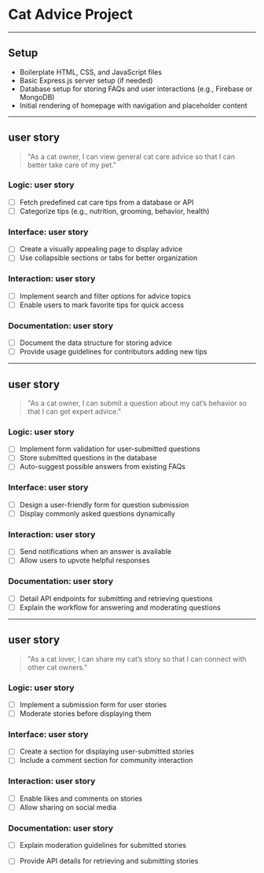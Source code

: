 # Cat Advice Project

<!-- A small web application that provides cat care tips, advice on common feline issues, and interactive Q&A for cat owners. -->

---

## Setup

<!-- what code do you need just to open the project? this might include:
  - boilerplate code
  - loading program data
  - rendering the initial user interface
-->

- Boilerplate HTML, CSS, and JavaScript files
- Basic Express.js server setup (if needed)
- Database setup for storing FAQs and user interactions (e.g., Firebase or MongoDB)
- Initial rendering of homepage with navigation and placeholder content

---

## user story

> "As a cat owner, I can view general cat care advice so that I can better take care of my pet."

<!-- write any extra notes or description -->

### Logic: user story

- [ ] Fetch predefined cat care tips from a database or API
- [ ] Categorize tips (e.g., nutrition, grooming, behavior, health)

### Interface: user story

- [ ] Create a visually appealing page to display advice
- [ ] Use collapsible sections or tabs for better organization

### Interaction: user story

- [ ] Implement search and filter options for advice topics
- [ ] Enable users to mark favorite tips for quick access

### Documentation: user story

- [ ] Document the data structure for storing advice
- [ ] Provide usage guidelines for contributors adding new tips

---

## user story

> "As a cat owner, I can submit a question about my cat’s behavior so that I can get expert advice."

<!-- write any extra notes or description -->

### Logic: user story

- [ ] Implement form validation for user-submitted questions
- [ ] Store submitted questions in the database
- [ ] Auto-suggest possible answers from existing FAQs

### Interface: user story

- [ ] Design a user-friendly form for question submission
- [ ] Display commonly asked questions dynamically

### Interaction: user story

- [ ] Send notifications when an answer is available
- [ ] Allow users to upvote helpful responses

### Documentation: user story

- [ ] Detail API endpoints for submitting and retrieving questions
- [ ] Explain the workflow for answering and moderating questions

---

## user story

> "As a cat lover, I can share my cat’s story so that I can connect with other cat owners."

<!-- write any extra notes or description -->

### Logic: user story

- [ ] Implement a submission form for user stories
- [ ] Moderate stories before displaying them

### Interface: user story

- [ ] Create a section for displaying user-submitted stories
- [ ] Include a comment section for community interaction

### Interaction: user story

- [ ] Enable likes and comments on stories
- [ ] Allow sharing on social media

### Documentation: user story

- [ ] Explain moderation guidelines for submitted stories
- [ ] Provide API details for retrieving and submitting stories

